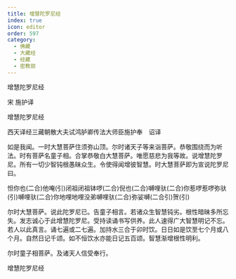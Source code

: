```yaml
---
title: 增慧陀罗尼经
index: true
icon: editor
order: 597
category:
  - 佛藏
  - 大藏经
  - 经藏
  - 密教部
---
```


  增慧陀罗尼经  

宋 施护译  

增慧陀罗尼经  

西天译经三藏朝散大夫试鸿胪卿传法大师臣施护奉　诏译  

如是我闻。一时大慧菩萨住须弥山顶。尔时诸天子等来诣菩萨。恭敬围绕而为听法。时有菩萨名童子相。合掌恭敬白大慧菩萨。唯愿慈悲为我等故。说增慧陀罗尼。所有一切少智钝根愚昧众生。令使得闻增彼智慧。时大慧菩萨即为宣说陀罗尼曰。  

怛你也(二合)他唵(引)闭祖闭祖钵啰(二合)倪也(二合)嚩哩驮(二合)你惹啰惹啰弥驮(引)嚩哩驮(二合)你地哩地哩没弟嚩哩驮(二合)弥娑嚩(二合引)贺(引)  

尔时大慧菩萨。说此陀罗尼已。告童子相言。若诸众生智慧钝劣。根性暗昧多所忘失。发志诚心于此增慧陀罗尼。受持读诵书写供养。此人速得广大智慧明记不忘。若人以此真言。诵七遍或二七遍。加持水三合于卯时饮。日日如是饮至七个月或八个月。自然日记千颂。如不恒饮水亦能日记五百颂。智慧渐增根性明利。  

尔时童子相菩萨。及诸天人信受奉行。  

增慧陀罗尼经  
